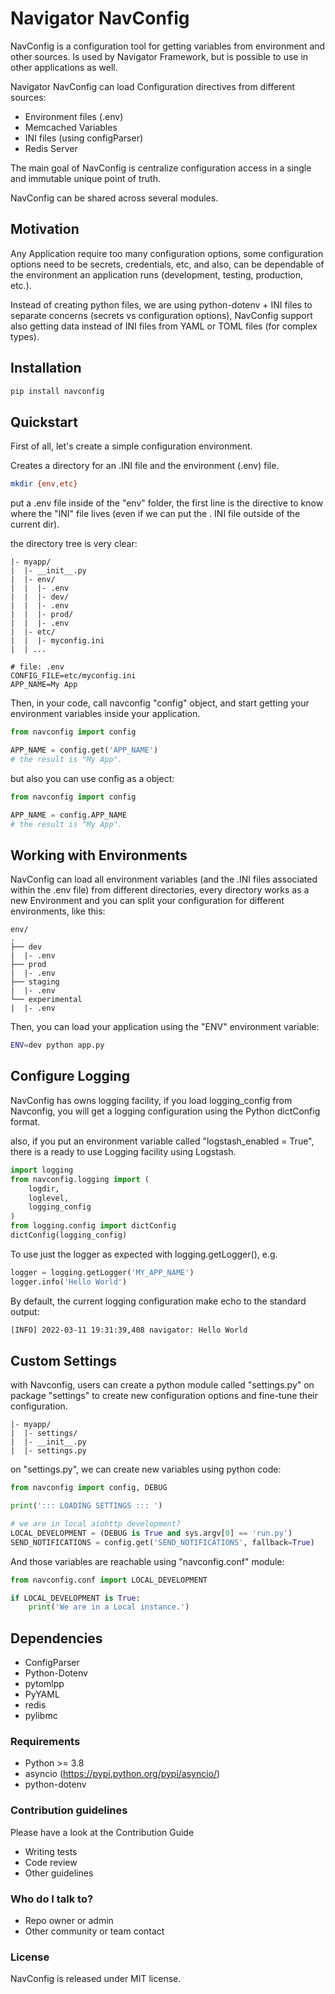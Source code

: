 # Navigator NavConfig #

NavConfig is a configuration tool for getting variables from environment and other sources.
Is used by Navigator Framework, but is possible to use in other applications as well.

Navigator NavConfig can load Configuration directives from different sources:

- Environment files (.env)
- Memcached Variables
- INI files (using configParser)
- Redis Server

The main goal of NavConfig is centralize configuration access in a single and
immutable unique point of truth.

NavConfig can be shared across several modules.

## Motivation ##

Any Application require too many configuration options, some configuration options need to be secrets, credentials, etc, and also, can be dependable of the environment an application runs (development, testing, production, etc.).

Instead of creating python files, we are using python-dotenv + INI files to separate concerns (secrets vs configuration options), NavConfig support also getting data instead of INI files from YAML or TOML files (for complex types).

## Installation
```bash
pip install navconfig
```

## Quickstart ##

First of all, let's create a simple configuration environment.

Creates a directory for an .INI file and the environment (.env) file.

```bash
mkdir {env,etc}
```

put a .env file inside of the "env" folder, the first line is the directive to know where the "INI" file lives (even if we can put the . INI file outside of the current dir).

the directory tree is very clear:

```text
|- myapp/
|  |- __init__.py
|  |- env/
|  |  |- .env
|  |  |- dev/
|  |  |- .env
|  |  |- prod/
|  |  |- .env
|  |- etc/
|  |  |- myconfig.ini
|  | ...
```

```text
# file: .env
CONFIG_FILE=etc/myconfig.ini
APP_NAME=My App
```

Then, in your code, call navconfig "config" object, and start getting your environment variables inside your application.

```python
from navconfig import config

APP_NAME = config.get('APP_NAME')
# the result is "My App".

```

but also you can use config as a object:

```python
from navconfig import config

APP_NAME = config.APP_NAME
# the result is "My App".

```

## Working with Environments ##

NavConfig can load all environment variables (and the .INI files associated within the .env file) from different directories,
every directory works as a new Environment and you can split your configuration for different environments, like this:

```
env/
.
├── dev
|  |- .env
├── prod
|  |- .env
├── staging
|  |- .env
└── experimental
|  |- .env
```

Then, you can load your application using the "ENV" environment variable:

```bash
ENV=dev python app.py
```


## Configure Logging ##

NavConfig has owns logging facility, if you load logging_config from Navconfig, you will get
a logging configuration using the Python dictConfig format.

also, if you put an environment variable called "logstash_enabled = True", there is a ready to use Logging facility using Logstash.

```python
import logging
from navconfig.logging import (
    logdir,
    loglevel,
    logging_config
)
from logging.config import dictConfig
dictConfig(logging_config)
```

To use just the logger as expected with logging.getLogger(), e.g.

```python
logger = logging.getLogger('MY_APP_NAME')
logger.info('Hello World')
```
By default, the current logging configuration make echo to the standard output:

```bash
[INFO] 2022-03-11 19:31:39,408 navigator: Hello World
```
## Custom Settings ##

with Navconfig, users can create a python module called "settings.py" on package "settings" to create new configuration options and fine-tune their configuration.

```text
|- myapp/
|  |- settings/
|  |- __init__.py
|  |- settings.py
```

on "settings.py", we can create new variables using python code:

```python
from navconfig import config, DEBUG

print('::: LOADING SETTINGS ::: ')

# we are in local aiohttp development?
LOCAL_DEVELOPMENT = (DEBUG is True and sys.argv[0] == 'run.py')
SEND_NOTIFICATIONS = config.get('SEND_NOTIFICATIONS', fallback=True)
```

And those variables are reachable using "navconfig.conf" module:

```python
from navconfig.conf import LOCAL_DEVELOPMENT

if LOCAL_DEVELOPMENT is True:
    print('We are in a Local instance.')

```

## Dependencies ##

 * ConfigParser
 * Python-Dotenv
 * pytomlpp
 * PyYAML
 * redis
 * pylibmc


### Requirements ###

* Python >= 3.8
* asyncio (https://pypi.python.org/pypi/asyncio/)
* python-dotenv

### Contribution guidelines ###

Please have a look at the Contribution Guide

* Writing tests
* Code review
* Other guidelines

### Who do I talk to? ###

* Repo owner or admin
* Other community or team contact

### License ###

NavConfig is released under MIT license.
